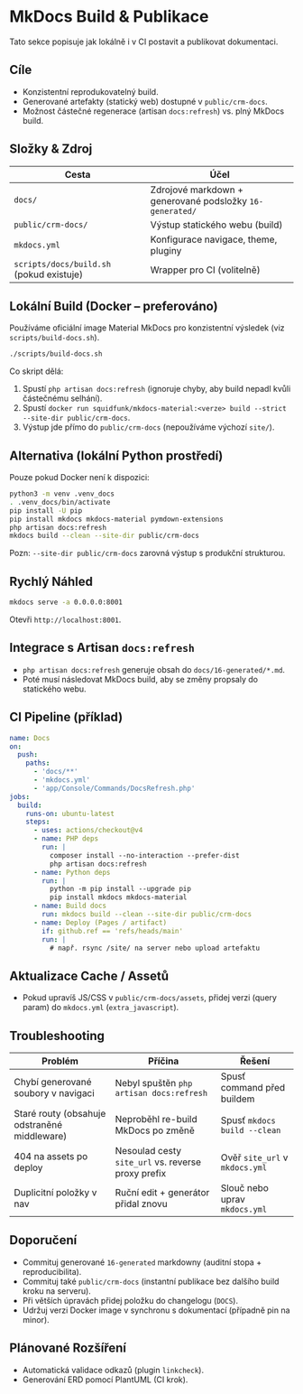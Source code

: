 # MkDocs Build & Publikace

Tato sekce popisuje jak lokálně i v CI postavit a publikovat dokumentaci.

## Cíle
- Konzistentní reprodukovatelný build.
- Generované artefakty (statický web) dostupné v `public/crm-docs`.
- Možnost částečné regenerace (artisan `docs:refresh`) vs. plný MkDocs build.

## Složky & Zdroj
| Cesta | Účel |
|-------|------|
| `docs/` | Zdrojové markdown + generované podsložky `16-generated/` |
| `public/crm-docs/` | Výstup statického webu (build) |
| `mkdocs.yml` | Konfigurace navigace, theme, pluginy |
| `scripts/docs/build.sh` (pokud existuje) | Wrapper pro CI (volitelně) |

## Lokální Build (Docker – preferováno)
Používáme oficiální image Material MkDocs pro konzistentní výsledek (viz `scripts/build-docs.sh`).

```bash
./scripts/build-docs.sh
```

Co skript dělá:
1. Spustí `php artisan docs:refresh` (ignoruje chyby, aby build nepadl kvůli částečnému selhání).
2. Spustí `docker run squidfunk/mkdocs-material:<verze> build --strict --site-dir public/crm-docs`.
3. Výstup jde přímo do `public/crm-docs` (nepoužíváme výchozí `site/`).

## Alternativa (lokální Python prostředí)
Pouze pokud Docker není k dispozici:
```bash
python3 -m venv .venv_docs
. .venv_docs/bin/activate
pip install -U pip
pip install mkdocs mkdocs-material pymdown-extensions
php artisan docs:refresh
mkdocs build --clean --site-dir public/crm-docs
```
Pozn: `--site-dir public/crm-docs` zarovná výstup s produkční strukturou.

## Rychlý Náhled
```bash
mkdocs serve -a 0.0.0.0:8001
```
Otevři `http://localhost:8001`.

## Integrace s Artisan `docs:refresh`
- `php artisan docs:refresh` generuje obsah do `docs/16-generated/*.md`.
- Poté musí následovat MkDocs build, aby se změny propsaly do statického webu.

## CI Pipeline (příklad)
```yaml
name: Docs
on:
  push:
    paths:
      - 'docs/**'
      - 'mkdocs.yml'
      - 'app/Console/Commands/DocsRefresh.php'
jobs:
  build:
    runs-on: ubuntu-latest
    steps:
      - uses: actions/checkout@v4
      - name: PHP deps
        run: |
          composer install --no-interaction --prefer-dist
          php artisan docs:refresh
      - name: Python deps
        run: |
          python -m pip install --upgrade pip
          pip install mkdocs mkdocs-material
      - name: Build docs
        run: mkdocs build --clean --site-dir public/crm-docs
      - name: Deploy (Pages / artifact)
        if: github.ref == 'refs/heads/main'
        run: |
          # např. rsync /site/ na server nebo upload artefaktu
```

## Aktualizace Cache / Assetů
- Pokud upravíš JS/CSS v `public/crm-docs/assets`, přidej verzi (query param) do `mkdocs.yml` (`extra_javascript`).

## Troubleshooting
| Problém | Příčina | Řešení |
|---------|---------|--------|
| Chybí generované soubory v navigaci | Nebyl spuštěn `php artisan docs:refresh` | Spusť command před buildem |
| Staré routy (obsahuje odstraněné middleware) | Neproběhl re-build MkDocs po změně | Spusť `mkdocs build --clean` |
| 404 na assets po deploy | Nesoulad cesty `site_url` vs. reverse proxy prefix | Ověř `site_url` v `mkdocs.yml` |
| Duplicitní položky v nav | Ruční edit + generátor přidal znovu | Slouč nebo uprav `mkdocs.yml` |

## Doporučení
- Commituj generované `16-generated` markdowny (auditní stopa + reproducibilita).
- Commituj také `public/crm-docs` (instantní publikace bez dalšího build kroku na serveru).
- Při větších úpravách přidej položku do changelogu (`DOCS`).
- Udržuj verzi Docker image v synchronu s dokumentací (případně pin na minor).

## Plánované Rozšíření
- Automatická validace odkazů (plugin `linkcheck`).
- Generování ERD pomocí PlantUML (CI krok).
